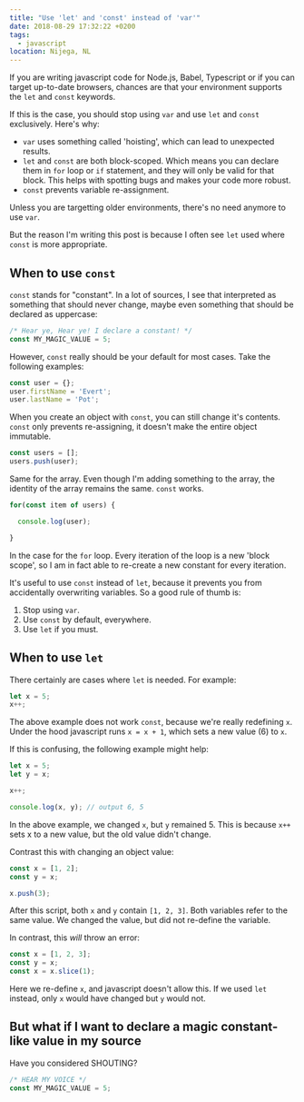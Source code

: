 ```yaml
---
title: "Use 'let' and 'const' instead of 'var'"
date: 2018-08-29 17:32:22 +0200
tags:
  - javascript
location: Nijega, NL
---
```


If you are writing javascript code for Node.js, Babel, Typescript or if you can
target up-to-date browsers, chances are that your environment supports the `let`
and `const` keywords.

If this is the case, you should stop using `var` and use `let` and `const`
exclusively. Here's why:

* `var` uses something called 'hoisting', which can lead to unexpected results.
* `let` and `const` are both block-scoped. Which means you can declare them in
  `for` loop or `if` statement, and they will only be valid for that block. This
  helps with spotting bugs and makes your code more robust.
* `const` prevents variable re-assignment.

Unless you are targetting older environments, there's no need anymore to use
`var`.

But the reason I'm writing this post is because I often see `let` used where
`const` is more appropriate.

When to use `const`
-------------------

`const` stands for "constant". In a lot of sources, I see that interpreted as
something that should never change, maybe even something that should be
declared as uppercase:

```javascript
/* Hear ye, Hear ye! I declare a constant! */
const MY_MAGIC_VALUE = 5;
```

However, `const` really should be your default for most cases. Take the
following examples:


```javascript
const user = {};
user.firstName = 'Evert';
user.lastName = 'Pot';
```

When you create an object with `const`, you
can still change it's contents. `const` only prevents re-assigning, it doesn't
make the entire object immutable.

```javascript
const users = [];
users.push(user);
```

Same for the array. Even though I'm adding something to the array, the identity
of the array remains the same. `const` works.

```javascript
for(const item of users) {

  console.log(user);

}
```

In the case for the `for` loop. Every iteration of the loop is a new
'block scope', so I am in fact able to re-create a new constant for every
iteration.

It's useful to use `const` instead of `let`, because it prevents you from
accidentally overwriting variables. So a good rule of thumb is:

1. Stop using `var`.
2. Use `const` by default, everywhere.
3. Use `let` if you must.


When to use `let`
-----------------

There certainly are cases where `let` is needed. For example:

```javascript
let x = 5;
x++;
```

The above example does not work `const`, because we're really redefining `x`.
Under the hood javascript runs `x = x + 1`, which sets a new value (6) to `x`.

If this is confusing, the following example might help:

```javascript
let x = 5;
let y = x;

x++;

console.log(x, y); // output 6, 5
```

In the above example, we changed `x`, but `y` remained 5. This is because
`x++` sets x to a new value, but the old value didn't change.

Contrast this with changing an object value:

```javascript
const x = [1, 2];
const y = x;

x.push(3);
```

After this script, both `x` and `y` contain `[1, 2, 3]`. Both variables refer
to the same value. We changed the value, but did not re-define the variable.

In contrast, this _will_ throw an error:

```javascript
const x = [1, 2, 3];
const y = x;
const x = x.slice(1);
```

Here we re-define `x`, and javascript doesn't allow this. If we used `let`
instead, only `x` would have changed but `y` would not.


But what if I want to declare a magic constant-like value in my source
----------------------------------------------------------------------

Have you considered SHOUTING?

```javascript
/* HEAR MY VOICE */
const MY_MAGIC_VALUE = 5;
```

[1]: https://caniuse.com/#search=let
[2]: https://developer.mozilla.org/en-US/docs/Web/JavaScript/Reference/Statements/var#var_hoisting
